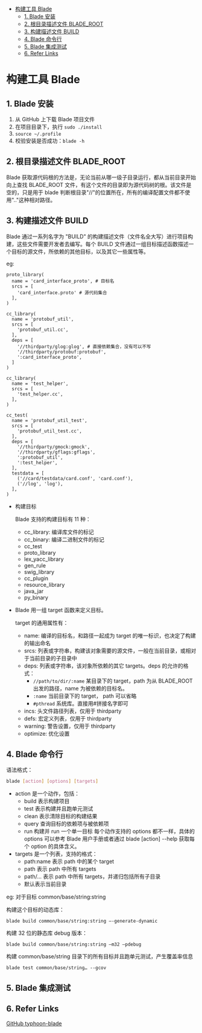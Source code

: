 - [构建工具 Blade](#构建工具-blade)
  - [1. Blade 安装](#1-blade-安装)
  - [2. 根目录描述文件 BLADE_ROOT](#2-根目录描述文件-blade_root)
  - [3. 构建描述文件 BUILD](#3-构建描述文件-build)
  - [4. Blade 命令行](#4-blade-命令行)
  - [5. Blade 集成测试](#5-blade-集成测试)
  - [6. Refer Links](#6-refer-links)

# 构建工具 Blade

## 1. Blade 安装

1. 从 GitHub 上下载 Blade 项目文件
1. 在项目目录下，执行 `sudo ./install `
1. `source ~/.profile`
1. 校验安装是否成功：`blade -h`

## 2. 根目录描述文件 BLADE_ROOT

Blade 获取源代码根的方法是，无论当前从哪一级子目录运行，都从当前目录开始向上查找 BLADE_ROOT 文件，有这个文件的目录即为源代码树的根。该文件是空的，只是用于 blade 判断根目录"//"的位置所在，所有的编译配置文件都不使用".."这种相对路径。

## 3. 构建描述文件 BUILD

Blade 通过一系列名字为 "BUILD" 的构建描述文件（文件名全大写）进行项目构建，这些文件需要开发者去编写。每个 BUILD 文件通过一组目标描述函数描述一个目标的源文件，所依赖的其他目标，以及其它一些属性等。

eg:
```
proto_library(
  name = 'card_interface_proto', # 目标名
  srcs = [
    'card_interface.proto' # 源代码集合
  ],
)

cc_library(
  name = 'protobuf_util',
  srcs = [
    'protobuf_util.cc',
  ],
  deps = [
    '//thirdparty/glog:glog', # 直接依赖集合，没有可以不写
    '//thirdparty/protobuf:protobuf',
    ':card_interface_proto',
  ]
)

cc_library(
  name = 'test_helper',
  srcs = [
    'test_helper.cc',
  ],
)

cc_test(
  name = 'protobuf_util_test',
  srcs = [
    'protobuf_util_test.cc',
  ],
  deps = [
    '//thirdparty/gmock:gmock',
    '//thirdparty/gflags:gflags',
    ':protobuf_util',
    ':test_helper',
  ],
  testdata = [
    ('//card/testdata/card.conf', 'card.conf'),
    ('//log', 'log'),
  ],
)
```
- 构建目标
  
  Blade 支持的构建目标有 11 种：
  - cc_library: 编译库文件的标记
  - cc_binary: 编译二进制文件的标记
  - cc_test
  - proto_library
  - lex_yacc_library
  - gen_rule
  - swig_library
  - cc_plugin
  - resource_library
  - java_jar
  - py_binary

- Blade 用一组 target 函数来定义目标。
  
  target 的通用属性有：
  - name: 编译的目标名，和路径一起成为 target 的唯一标识，也决定了构建的输出命名
  - srcs: 列表或字符串，构建该对象需要的源文件，一般在当前目录，或相对于当前目录的子目录中
  - deps: 列表或字符串，该对象所依赖的其它 targets。deps 的允许的格式：
    - `//path/to/dir/:name` 某目录下的 target，path 为从 BLADE_ROOT 出发的路径，name 为被依赖的目标名。
    - `:name` 当前目录下的 target， path 可以省略
    - `#pthread` 系统库。直接用#拼接名字即可
  - incs: 头文件路径列表，仅用于 thirdparty
  - defs: 宏定义列表，仅用于 thirdparty
  - warning: 警告设置，仅用于 thirdparty
  - optimize: 优化设置

## 4. Blade 命令行

语法格式：
```bash
blade [action] [options] [targets]
```
- action 是一个动作，包括：
  - build  表示构建项目
  - test   表示构建并且跑单元测试
  - clean  表示清除目标的构建结果
  - query  查询目标的依赖项与被依赖项
  - run    构建并 run 一个单一目标
  每个动作支持的 options 都不一样，具体的 options 可以参考 Blade 用户手册或者通过 blade [action]  --help 获取每个 option 的具体含义。
- targets 是一个列表，支持的格式：
  - path:name 表示 path 中的某个 target
  - path      表示 path 中所有 targets
  - path/...  表示 path 中所有 targets，并递归包括所有子目录
  - 默认表示当前目录

eg: 对于目标 common/base/string:string

构建这个目标的动态库：
```
blade build common/base/string:string –-generate-dynamic
```
构建 32 位的静态库 debug 版本：
```
blade build common/base/string:string –m32 –pdebug
```
构建 common/base/string 目录下的所有目标并且跑单元测试，产生覆盖率信息
```
blade test common/base/string… --gcov
```

## 5. Blade 集成测试

## 6. Refer Links

[GitHub typhoon-blade](https://github.com/chen3feng/typhoon-blade)